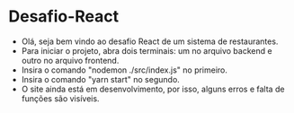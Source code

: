 # Desafio-React
- Olá, seja bem vindo ao desafio React de um sistema de restaurantes.
- Para iniciar o projeto, abra dois terminais: um no arquivo backend e outro no arquivo frontend.
- Insira o comando "nodemon ./src/index.js" no primeiro.
- Insira o comando "yarn start" no segundo.
- O site ainda está em desenvolvimento, por isso, alguns erros e falta de funções são visíveis.